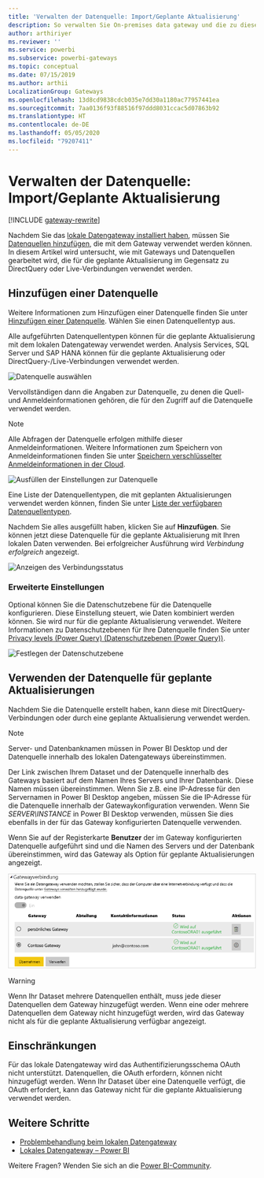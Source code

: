 ```yaml
---
title: 'Verwalten der Datenquelle: Import/Geplante Aktualisierung'
description: So verwalten Sie On-premises data gateway und die zu diesem Gateway gehörigen Datenquellen. Dieser Artikel bezieht sich auf Datenquellen, die mit Import/Geplante Aktualisierung verwendet werden können.
author: arthiriyer
ms.reviewer: ''
ms.service: powerbi
ms.subservice: powerbi-gateways
ms.topic: conceptual
ms.date: 07/15/2019
ms.author: arthii
LocalizationGroup: Gateways
ms.openlocfilehash: 13d8cd9838cdcb035e7dd30a1180ac77957441ea
ms.sourcegitcommit: 7aa0136f93f88516f97ddd8031ccac5d07863b92
ms.translationtype: HT
ms.contentlocale: de-DE
ms.lasthandoff: 05/05/2020
ms.locfileid: "79207411"
---
```

# <a name="manage-your-data-source---importscheduled-refresh"></a>Verwalten der Datenquelle: Import/Geplante Aktualisierung

[!INCLUDE [gateway-rewrite](includes/gateway-rewrite.md)]

Nachdem Sie das [lokale Datengateway installiert haben](/data-integration/gateway/service-gateway-install), müssen Sie [Datenquellen hinzufügen](service-gateway-data-sources.md#add-a-data-source), die mit dem Gateway verwendet werden können. In diesem Artikel wird untersucht, wie mit Gateways und Datenquellen gearbeitet wird, die für die geplante Aktualisierung im Gegensatz zu DirectQuery oder Live-Verbindungen verwendet werden.

## <a name="add-a-data-source"></a>Hinzufügen einer Datenquelle

Weitere Informationen zum Hinzufügen einer Datenquelle finden Sie unter [Hinzufügen einer Datenquelle](service-gateway-data-sources.md#add-a-data-source). Wählen Sie einen Datenquellentyp aus.

Alle aufgeführten Datenquellentypen können für die geplante Aktualisierung mit dem lokalen Datengateway verwendet werden. Analysis Services, SQL Server und SAP HANA können für die geplante Aktualisierung oder DirectQuery-/Live-Verbindungen verwendet werden.

![Datenquelle auswählen](media/service-gateway-enterprise-manage-scheduled-refresh/datasourcesettings2.png)

Vervollständigen dann die Angaben zur Datenquelle, zu denen die Quell- und Anmeldeinformationen gehören, die für den Zugriff auf die Datenquelle verwendet werden.

> [!NOTE]
> Alle Abfragen der Datenquelle erfolgen mithilfe dieser Anmeldeinformationen. Weitere Informationen zum Speichern von Anmeldeinformationen finden Sie unter [Speichern verschlüsselter Anmeldeinformationen in der Cloud](service-gateway-data-sources.md#store-encrypted-credentials-in-the-cloud).

![Ausfüllen der Einstellungen zur Datenquelle](media/service-gateway-enterprise-manage-scheduled-refresh/datasourcesettings3-oracle.png)

Eine Liste der Datenquellentypen, die mit geplanten Aktualisierungen verwendet werden können, finden Sie unter [Liste der verfügbaren Datenquellentypen](service-gateway-data-sources.md#list-of-available-data-source-types).

Nachdem Sie alles ausgefüllt haben, klicken Sie auf **Hinzufügen**. Sie können jetzt diese Datenquelle für die geplante Aktualisierung mit Ihren lokalen Daten verwenden. Bei erfolgreicher Ausführung wird *Verbindung erfolgreich* angezeigt.

![Anzeigen des Verbindungsstatus](media/service-gateway-enterprise-manage-scheduled-refresh/datasourcesettings4.png)

### <a name="advanced-settings"></a>Erweiterte Einstellungen

Optional können Sie die Datenschutzebene für die Datenquelle konfigurieren. Diese Einstellung steuert, wie Daten kombiniert werden können. Sie wird nur für die geplante Aktualisierung verwendet. Weitere Informationen zu Datenschutzebenen für Ihre Datenquelle finden Sie unter [Privacy levels (Power Query) (Datenschutzebenen (Power Query))](https://support.office.com/article/Privacy-levels-Power-Query-CC3EDE4D-359E-4B28-BC72-9BEE7900B540).

![Festlegen der Datenschutzebene](media/service-gateway-enterprise-manage-scheduled-refresh/datasourcesettings9.png)

## <a name="use-the-data-source-for-scheduled-refresh"></a>Verwenden der Datenquelle für geplante Aktualisierungen

Nachdem Sie die Datenquelle erstellt haben, kann diese mit DirectQuery-Verbindungen oder durch eine geplante Aktualisierung verwendet werden.

> [!NOTE]
> Server- und Datenbanknamen müssen in Power BI Desktop und der Datenquelle innerhalb des lokalen Datengateways übereinstimmen.

Der Link zwischen Ihrem Dataset und der Datenquelle innerhalb des Gateways basiert auf dem Namen Ihres Servers und Ihrer Datenbank. Diese Namen müssen übereinstimmen. Wenn Sie z.B. eine IP-Adresse für den Servernamen in Power BI Desktop angeben, müssen Sie die IP-Adresse für die Datenquelle innerhalb der Gatewaykonfiguration verwenden. Wenn Sie *SERVER\INSTANCE* in Power BI Desktop verwenden, müssen Sie dies ebenfalls in der für das Gateway konfigurierten Datenquelle verwenden.

Wenn Sie auf der Registerkarte **Benutzer** der im Gateway konfigurierten Datenquelle aufgeführt sind und die Namen des Servers und der Datenbank übereinstimmen, wird das Gateway als Option für geplante Aktualisierungen angezeigt.

![Anzeigen der Benutzer](media/service-gateway-enterprise-manage-scheduled-refresh/powerbi-gateway-enterprise-schedule-refresh.png)

> [!WARNING]
> Wenn Ihr Dataset mehrere Datenquellen enthält, muss jede dieser Datenquellen dem Gateway hinzugefügt werden. Wenn eine oder mehrere Datenquellen dem Gateway nicht hinzugefügt werden, wird das Gateway nicht als für die geplante Aktualisierung verfügbar angezeigt.

## <a name="limitations"></a>Einschränkungen

Für das lokale Datengateway wird das Authentifizierungsschema OAuth nicht unterstützt. Datenquellen, die OAuth erfordern, können nicht hinzugefügt werden. Wenn Ihr Dataset über eine Datenquelle verfügt, die OAuth erfordert, kann das Gateway nicht für die geplante Aktualisierung verwendet werden.

## <a name="next-steps"></a>Weitere Schritte

* [Problembehandlung beim lokalen Datengateway](/data-integration/gateway/service-gateway-tshoot)
* [Lokales Datengateway – Power BI](service-gateway-onprem-tshoot.md)

Weitere Fragen? Wenden Sie sich an die [Power BI-Community](https://community.powerbi.com/).
